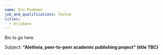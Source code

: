 ```yaml
---
name: Eru Penkman
job_and_qualifications: Techie
cities: 
  - brisbane
---
```


Bio to go here.

Subject: **"Aletheia, peer-to-peer academic publishing project" (title TBC)**
